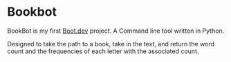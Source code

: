 # Bookbot

BookBot is my first [Boot.dev](https://www.boot.dev) project. A Command line tool written in Python.

Designed to take the path to a book, take in the text, and return the word count and the frequencies of each letter with the associated count.
